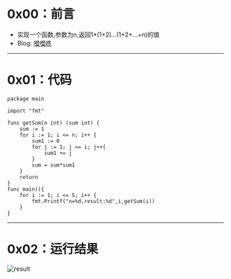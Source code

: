 # 0x00：前言

+ 实现一个函数,参数为n,返回1*(1+2)*…*(1+2+…+n)的值
+ Blog: [噔噔咚](https://www.smartfox.cc/archives/4072/)

----------

# 0x01：代码

```golang
package main

import "fmt"

func getSum(n int) (sum int) {
    sum := 1
    for i := 1; i <= n; i++ {
        sum1 := 0
        for j := 1; j <= i; j++{
            sum1 += j
        }
        sum = sum*sum1
    }
    return
}
func main(){
    for i := 1; i <= 5; i++ {
        fmt.Printf("n=%d,result:%d",i,getSum(i))
    }
}
```

----------

# 0x02：运行结果

![result](https://oss.smartfox.cc/2020/06/20/eca72ac081c76.png)
